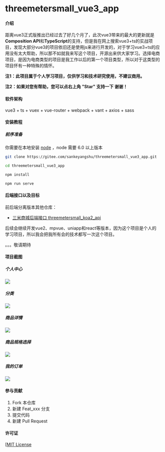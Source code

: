 # threemetersmall_vue3_app

#### 介绍

距离vue3正式版推出已经过去了好几个月了，此次vue3带来的最大的更新就是**Composition API**和**TypeScript**的支持，但是我在网上搜索vue3+ts的实战项目，发现大部分vue3的项目依旧还是使用js来进行开发的，对于学习vue3+ts的应用没有太大帮助，所以那不如就我来写这个项目，开源出来供大家学习。选择电商项目，是因为电商类型的项目是我工作以后的第一个项目类型，所以对于这类型的项目怀有一种特殊的情怀。

**注1：此项目属于个人学习项目，仅供学习和技术研究使用，不建议商用。**

**注2：如果对您有帮助，您可以点右上角 "Star" 支持一下 谢谢！**

#### 软件架构

vue3 + ts + vuex + vue-router + webpack + vant + axios + sass

#### 安装教程

#####  前序准备

你需要在本地安装 [node](http://nodejs.org/) ，node 需要 6.0 以上版本

```bash
git clone https://gitee.com/sankeyangshu/threemetersmall_vue3_app.git

cd threemetersmall_vue3_app

npm install

npm run serve
```

#### 后端接口以及目标

前后端分离版本其他仓库：

- [三米商城后端接口 threemetersmall_koa2_api](https://gitee.com/sankeyangshu/threemetersmall_koa2_api)    

后续会继续开发vue2、mpvue、uniapp和react等版本，因为这个项目是个人的学习项目，所以我会把我所有会的技术都写一次这个项目。

。。。敬请期待

#### 项目截图

##### 个人中心  

![](docs/1.png)  

##### 分类

![](docs/2.png)    

##### 商品详情  

![](docs/3.png)  

##### 商品规格选择  

![](docs/4.png)  

##### 我的订单  

![](docs/5.png)  



#### 参与贡献

1.  Fork 本仓库
2.  新建 Feat_xxx 分支
3.  提交代码
4.  新建 Pull Request

#### 许可证

[[MIT License](https://gitee.com/sankeyangshu/threemetersmall_vue3_app/blob/master/LICENSE)
